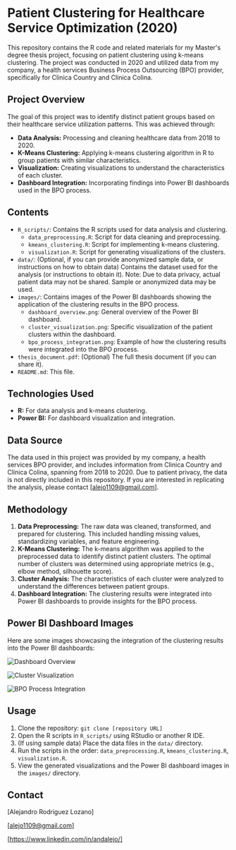# Patient Clustering for Healthcare Service Optimization (2020)

This repository contains the R code and related materials for my Master's degree thesis project, focusing on patient clustering using k-means clustering. The project was conducted in 2020 and utilized data from my company, a health services Business Process Outsourcing (BPO) provider, specifically for Clinica Country and Clinica Colina.

## Project Overview

The goal of this project was to identify distinct patient groups based on their healthcare service utilization patterns. This was achieved through:

* **Data Analysis:** Processing and cleaning healthcare data from 2018 to 2020.
* **K-Means Clustering:** Applying k-means clustering algorithm in R to group patients with similar characteristics.
* **Visualization:** Creating visualizations to understand the characteristics of each cluster.
* **Dashboard Integration:** Incorporating findings into Power BI dashboards used in the BPO process.

## Contents

* `R_scripts/`: Contains the R scripts used for data analysis and clustering.
    * `data_preprocessing.R`: Script for data cleaning and preprocessing.
    * `kmeans_clustering.R`: Script for implementing k-means clustering.
    * `visualization.R`: Script for generating visualizations of the clusters.
* `data/`: (Optional, if you can provide anonymized sample data, or instructions on how to obtain data) Contains the dataset used for the analysis (or instructions to obtain it). Note: Due to data privacy, actual patient data may not be shared. Sample or anonymized data may be used.
* `images/`: Contains images of the Power BI dashboards showing the application of the clustering results in the BPO process.
    * `dashboard_overview.png`: General overview of the Power BI dashboard.
    * `cluster_visualization.png`: Specific visualization of the patient clusters within the dashboard.
    * `bpo_process_integration.png`: Example of how the clustering results were integrated into the BPO process.
* `thesis_document.pdf`: (Optional) The full thesis document (if you can share it).
* `README.md`: This file.

## Technologies Used

* **R:** For data analysis and k-means clustering.
* **Power BI:** For dashboard visualization and integration.

## Data Source

The data used in this project was provided by my company, a health services BPO provider, and includes information from Clinica Country and Clinica Colina, spanning from 2018 to 2020. Due to patient privacy, the data is not directly included in this repository. If you are interested in replicating the analysis, please contact [alejo1109@gmail.com].

## Methodology

1.  **Data Preprocessing:** The raw data was cleaned, transformed, and prepared for clustering. This included handling missing values, standardizing variables, and feature engineering.
2.  **K-Means Clustering:** The k-means algorithm was applied to the preprocessed data to identify distinct patient clusters. The optimal number of clusters was determined using appropriate metrics (e.g., elbow method, silhouette score).
3.  **Cluster Analysis:** The characteristics of each cluster were analyzed to understand the differences between patient groups.
4.  **Dashboard Integration:** The clustering results were integrated into Power BI dashboards to provide insights for the BPO process.

## Power BI Dashboard Images

Here are some images showcasing the integration of the clustering results into the Power BI dashboards:

![Dashboard Overview](Health-analysis-2020/descriptive_analysis.PNG)

![Cluster Visualization](Health-analysis-2020/calidad.PNG)

![BPO Process Integration](Health-analysis-2020/satisfaccion2.PNG)

## Usage

1.  Clone the repository: `git clone [repository URL]`
2.  Open the R scripts in `R_scripts/` using RStudio or another R IDE.
3.  (If using sample data) Place the data files in the `data/` directory.
4.  Run the scripts in the order: `data_preprocessing.R`, `kmeans_clustering.R`, `visualization.R`.
5.  View the generated visualizations and the Power BI dashboard images in the `images/` directory.

## Contact

[Alejandro Rodriguez Lozano]

[alejo1109@gmail.com]

[https://www.linkedin.com/in/andalejo/]
